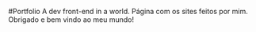 #Portfolio
A dev front-end in a world.
Página com os sites feitos por mim.
Obrigado e bem vindo ao meu mundo!
